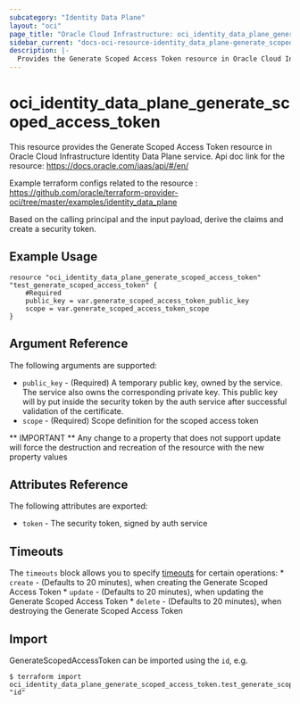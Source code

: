 ```yaml
---
subcategory: "Identity Data Plane"
layout: "oci"
page_title: "Oracle Cloud Infrastructure: oci_identity_data_plane_generate_scoped_access_token"
sidebar_current: "docs-oci-resource-identity_data_plane-generate_scoped_access_token"
description: |-
  Provides the Generate Scoped Access Token resource in Oracle Cloud Infrastructure Identity Data Plane service
---
```


# oci_identity_data_plane_generate_scoped_access_token
This resource provides the Generate Scoped Access Token resource in Oracle Cloud Infrastructure Identity Data Plane service.
Api doc link for the resource: https://docs.oracle.com/iaas/api/#/en/

Example terraform configs related to the resource : https://github.com/oracle/terraform-provider-oci/tree/master/examples/identity_data_plane

Based on the calling principal and the input payload, derive the claims and create a security token.


## Example Usage

```hcl
resource "oci_identity_data_plane_generate_scoped_access_token" "test_generate_scoped_access_token" {
	#Required
	public_key = var.generate_scoped_access_token_public_key
	scope = var.generate_scoped_access_token_scope
}
```

## Argument Reference

The following arguments are supported:

* `public_key` - (Required) A temporary public key, owned by the service. The service also owns the corresponding private key. This public key will by put inside the security token by the auth service after successful validation of the certificate. 
* `scope` - (Required) Scope definition for the scoped access token 


** IMPORTANT **
Any change to a property that does not support update will force the destruction and recreation of the resource with the new property values

## Attributes Reference

The following attributes are exported:

* `token` - The security token, signed by auth service

## Timeouts

The `timeouts` block allows you to specify [timeouts](https://registry.terraform.io/providers/oracle/oci/latest/docs/guides/changing_timeouts) for certain operations:
	* `create` - (Defaults to 20 minutes), when creating the Generate Scoped Access Token
	* `update` - (Defaults to 20 minutes), when updating the Generate Scoped Access Token
	* `delete` - (Defaults to 20 minutes), when destroying the Generate Scoped Access Token


## Import

GenerateScopedAccessToken can be imported using the `id`, e.g.

```
$ terraform import oci_identity_data_plane_generate_scoped_access_token.test_generate_scoped_access_token "id"
```

